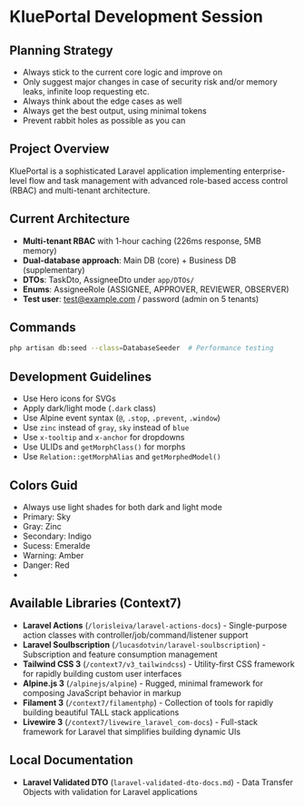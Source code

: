 # KluePortal Development Session

## Planning Strategy
- Always stick to the current core logic and improve on
- Only suggest major changes in case of security risk and/or memory leaks, infinite loop requesting etc.
- Always think about the edge cases as well
- Always get the best output, using minimal tokens
- Prevent rabbit holes as possible as you can

## Project Overview
KluePortal is a sophisticated Laravel application implementing enterprise-level flow and task management with advanced role-based access control (RBAC) and multi-tenant architecture.

## Current Architecture
- **Multi-tenant RBAC** with 1-hour caching (226ms response, 5MB memory)
- **Dual-database approach**: Main DB (core) + Business DB (supplementary)
- **DTOs**: TaskDto, AssigneeDto under `app/DTOs/`
- **Enums**: AssigneeRole (ASSIGNEE, APPROVER, REVIEWER, OBSERVER)
- **Test user**: test@example.com / password (admin on 5 tenants)

## Commands
```bash
php artisan db:seed --class=DatabaseSeeder  # Performance testing
```

## Development Guidelines
- Use Hero icons for SVGs
- Apply dark/light mode (`.dark` class)
- Use Alpine event syntax (`@`, `.stop`, `.prevent`, `.window`)
- Use `zinc` instead of `gray`, `sky` instead of `blue`
- Use `x-tooltip` and `x-anchor` for dropdowns
- Use ULIDs and `getMorphClass()` for morphs
- Use `Relation::getMorphAlias` and `getMorphedModel()`

## Colors Guid
- Always use light shades for both dark and light mode
- Primary: Sky
- Gray: Zinc
- Secondary: Indigo
- Sucess: Emeralde 
- Warning: Amber
- Danger: Red
- 
## Available Libraries (Context7)
- **Laravel Actions** (`/lorisleiva/laravel-actions-docs`) - Single-purpose action classes with controller/job/command/listener support
- **Laravel Soulbscription** (`/lucasdotvin/laravel-soulbscription`) - Subscription and feature consumption management
- **Tailwind CSS 3** (`/context7/v3_tailwindcss`) - Utility-first CSS framework for rapidly building custom user interfaces
- **Alpine.js 3** (`/alpinejs/alpine`) - Rugged, minimal framework for composing JavaScript behavior in markup
- **Filament 3** (`/context7/filamentphp`) - Collection of tools for rapidly building beautiful TALL stack applications
- **Livewire 3** (`/context7/livewire_laravel_com-docs`) - Full-stack framework for Laravel that simplifies building dynamic UIs

## Local Documentation
- **Laravel Validated DTO** (`laravel-validated-dto-docs.md`) - Data Transfer Objects with validation for Laravel applications
